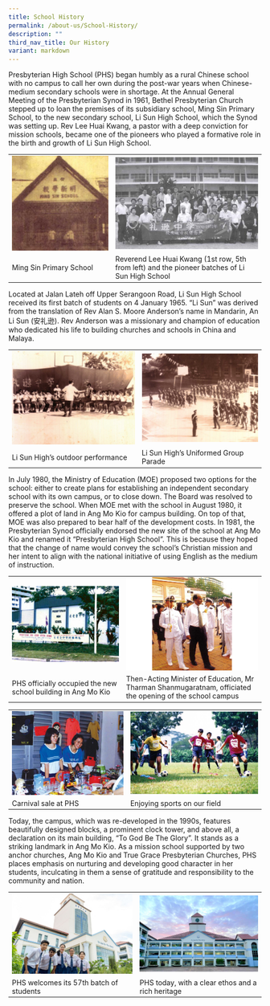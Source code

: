 ```yaml
---
title: School History
permalink: /about-us/School-History/
description: ""
third_nav_title: Our History
variant: markdown
---
```

Presbyterian High School (PHS) began humbly as a rural Chinese school with no campus to call her own during the post-war years when Chinese-medium secondary schools were in shortage. At the Annual General Meeting of the Presbyterian Synod in 1961, Bethel Presbyterian Church stepped up to loan the premises of its subsidiary school, Ming Sin Primary School, to the new secondary school, Li Sun High School, which the Synod was setting up. Rev Lee Huai Kwang, a pastor with a deep conviction for mission schools, became one of the pioneers who played a formative role in the birth and growth of Li Sun High School.



| | |
| -------- | -------- | 
|![](/images/2023images/OurHistory/picture%201_ming%20sin%20schoolv1.jpg)  | ![](/images/2023images/OurHistory/picture%202_li%20sun%20high%20pioneers.png)|
| Ming Sin Primary School | Reverend Lee Huai Kwang (1st row, 5th from left) and the pioneer batches of Li Sun High School     |


Located at Jalan Lateh off Upper Serangoon Road, Li Sun High School received its first batch of students on 4 January 1965. “Li Sun” was derived from the translation of Rev Alan S. Moore Anderson’s name in Mandarin, An Li Sun (安礼逊). Rev Anderson was a missionary and champion of education who dedicated his life to building churches and schools in China and Malaya.


| | |
| -------- | -------- | 
|![](/images/2023images/OurHistory/picture%203v1.jpg) |![](/images/2023images/OurHistory/picture%204.jpg)     |
|Li Sun High’s outdoor performance |Li Sun High’s Uniformed Group Parade |

In July 1980, the Ministry of Education (MOE) proposed two options for the school: either to create plans for establishing an independent secondary school with its own campus, or to close down. The Board was resolved to preserve the school. When MOE met with the school in August 1980, it offered a plot of land in Ang Mo Kio for campus building. On top of that, MOE was also prepared to bear half of the development costs. In 1981, the Presbyterian Synod officially endorsed the new site of the school at Ang Mo Kio and renamed it “Presbyterian High School”. This is because they hoped that the change of name would convey the school’s Christian mission and her intent to align with the national initiative of using English as the medium of instruction.

| | |
| -------- | -------- | 
|![](/images/2023images/OurHistory/picture%205_phsv3.jpg) |![](/images/2023images/OurHistory/picture%206v3.jpg) |
|PHS officially occupied the new school building in Ang Mo Kio | Then-Acting Minister of Education, Mr Tharman Shanmugaratnam, officiated the opening of the school campus|

| | |
| -------- | -------- | 
|![](/images/2023images/OurHistory/picture%207v1.jpg) |![](/images/2023images/OurHistory/picture%208.jpg)   |
|Carnival sale at PHS |  Enjoying sports on our field|


Today, the campus, which was re-developed in the 1990s, features beautifully designed blocks, a prominent clock tower, and above all, a declaration on its main building, “To God Be The Glory”. It stands as a striking landmark in Ang Mo Kio. As a mission school supported by two anchor churches, Ang Mo Kio and True Grace Presbyterian Churches, PHS places emphasis on nurturing and developing good character in her students, inculcating in them a sense of gratitude and responsibility to the community and nation.

| | |
| -------- | -------- | 
|![](/images/2023images/OurHistory/picture%209v1.jpg) | ![](/images/2023images/OurHistory/picture%2010_phs%20building.jpeg)    |
|PHS welcomes its 57th batch of students |PHS today, with a clear ethos and a rich heritage |